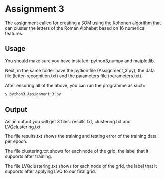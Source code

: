 # Assignment 3

The assignment called for creating a SOM using the Kohonen algorithm that can cluster the letters of the Roman Alphabet based on 16 numerical features.

## Usage

You should make sure you have installed: python3,numpy and matplotlib.

Next, in the same folder have the python file (Assignment_3.py), the data file (letter-recognition.txt) and the parameters file (parameters.txt).

After ensuring all of the above, you can run the programme as such:
```bash
$ python3 Assignment_3.py
```

## Output
As an output you will get 3 files: results.txt, clustering.txt and LVQclustering.txt

The file results.txt shows the training and testing error of the training data per epoch.

The file clustering.txt shows for each node of the grid, the label that it supports after training.

The file LVQclustering.txt shows for each node of the grid, the label that it supports after applying LVQ to our final grid.